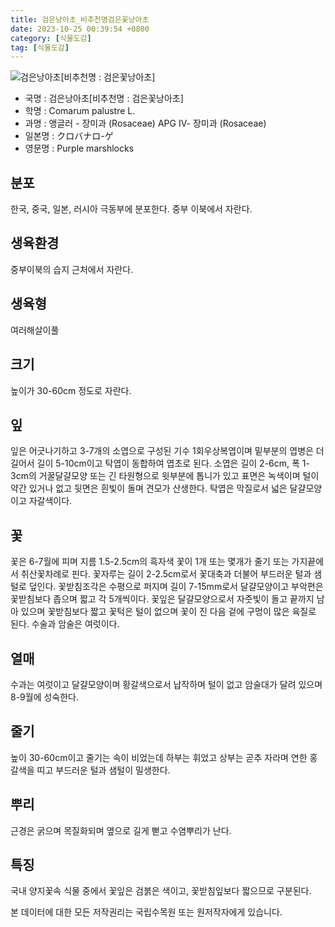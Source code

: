 ```yaml
---
title: 검은낭아초_비추천명검은꽃낭아초
date: 2023-10-25 00:39:54 +0800
category: [식물도감]
tag: [식물도감]
---
```




![검은낭아초[비추천명 : 검은꽃낭아초]](/fileUpload/plants/basic/Rosaceae/Potentilla/13433/2_th2.JPG)
- 국명 : 검은낭아초[비추천명 : 검은꽃낭아초]
- 학명 : Comarum palustre L.
- 과명 : 앵글러 - 장미과 (Rosaceae) APG Ⅳ- 장미과 (Rosaceae)
- 일본명 : クロバナロ-ゲ
- 영문명 : Purple marshlocks


## 분포
한국, 중국, 일본, 러시아 극동부에 분포한다.중부 이북에서 자란다.
## 생육환경
중부이북의 습지 근처에서 자란다.
## 생육형
여러해살이풀 
## 크기
높이가 30-60cm 정도로 자란다.
## 잎
잎은 어긋나기하고 3-7개의 소엽으로 구성된 기수 1회우상복엽이며 밑부분의 엽병은 더 길어서 길이 5-10cm이고 탁엽이 동합하여 엽초로 된다. 소엽은 길이 2-6cm, 폭 1-3cm의 거꿀달걀모양 또는 긴 타원형으로 윗부분에 톱니가 있고 표면은 녹색이며 털이 약간 있거나 없고 뒷면은 흰빛이 돌며 견모가 산생한다. 탁엽은 막질로서 넓은 달걀모양이고 자갈색이다.
## 꽃
꽃은 6-7월에 피며 지름 1.5-2.5cm의 흑자색 꽃이 1개 또는 몇개가 줄기 또는 가지끝에서 취산꽃차례로 핀다. 꽃자루는 길이 2-2.5cm로서 꽃대축과 더불어 부드러운 털과 샘털로 덮인다. 꽃받침조각은 수평으로 퍼지며 길이 7-15mm로서 달걀모양이고 부악편은 꽃받침보다 좁으며 짧고 각 5개씩이다. 꽃잎은 달걀모양으로서 자줏빛이 돌고 끝까지 남아 있으며 꽃받침보다 짧고 꽃턱은 털이 없으며 꽃이 진 다음 겉에 구멍이 많은 육질로 된다. 수술과 암술은 여럿이다.
## 열매
수과는 여럿이고 달걀모양이며 황갈색으로서 납작하며 털이 없고 암술대가 달려 있으며 8-9월에 성숙한다.
## 줄기
높이 30-60cm이고 줄기는 속이 비었는데 하부는 휘었고 상부는 곧추 자라며 연한 홍갈색을 띠고 부드러운 털과 샘털이 밀생한다.
## 뿌리
근경은 굵으며 목질화되며 옆으로 길게 뻗고 수염뿌리가 난다.
## 특징
국내 양지꽃속 식물 중에서 꽃잎은 검붉은 색이고, 꽃받침잎보다 짧으므로 구분된다.






본 데이터에 대한 모든 저작권리는 국립수목원 또는 원저작자에게 있습니다.
